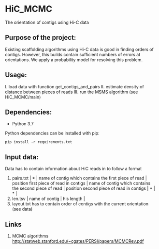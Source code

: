 # HiC_MCMC
The orientation of contigs using Hi-C data

## Purpose of the project:
Existing scaffolding algorithms using Hi-C data is good in finding orders of contigs. However, this builds contain sufficient numbers of errors at orientations. We apply a probability model for resolving this problem.

## Usage:
I. load data with function get_contigs_and_pairs
II. estimate density of distance between pieces of reads
III. run the MSMS algorithm
(see HiC_MCMC/main)

## Dependencies:
* Python 3.7

Python dependencies can be installed with pip:
 
 `
 pip install -r requirements.txt
 `

## Input data:
Data has to contain information about HiC reads in to follow a format
1) pairs.txt
| * | name of contig which contains the first piece of read | position first piece of read in contigs | name of contig which contains the second piece of read | position second  piece of read in contigs | * | * |
2) len.tsv
| name of contig | his length |
3) layout.txt has to contain order of contigs with the current orientation
(see data)

## Links 
1. MCMC algorithms
http://statweb.stanford.edu/~cgates/PERSI/papers/MCMCRev.pdf
